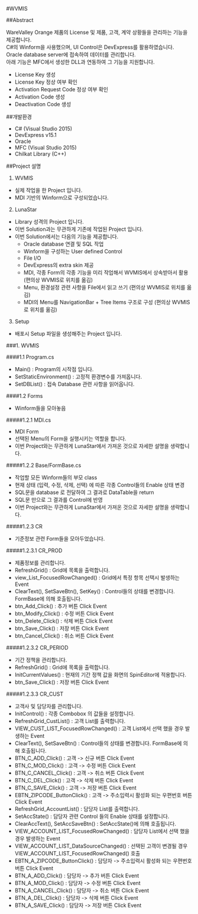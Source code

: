 #WVMIS

##Abstract

WareValley Orange 제품의 License 및 제품, 고객, 계약 상황들을 관리하는 기능을 제공합니다.  
C#의 Winform을 사용했으며, UI Control은 DevExpress를 활용하였습니다.  
Oracle database server에 접속하여 데이터를 관리합니다.  
아래 기능은 MFC에서 생성한 DLL과 연동하여 그 기능을 지원합니다.
- License Key 생성
- License Key 정상 여부 확인
- Activation Request Code 정상 여부 확인
- Activation Code 생성
- Deactivation Code 생성

##개발환경

- C# (Visual Studio 2015)
- DevExpress v15.1
- Oracle
- MFC (Visual Studio 2015)
- Chilkat Library (C++)

##Project 설명

1. WVMIS
  - 실제 작업을 한 Project 입니다.
  - MDI 기반의 Winform으로 구성되었습니다.
2. LunaStar
  - Library 성격의 Project 입니다.
  - 이번 Solution과는 무관하게 기존에 작업된 Project 입니다.
  - 이번 Solution에서는 다음의 기능을 제공합니다.
    - Oracle database 연결 및 SQL 작업
    - Winform을 구성하는 User defined Control
    - File I/O
    - DevExpress의 extra skin 제공
    - MDI, 각종 Form의 각종 기능을 미리 작업해서 WVMIS에서 상속받아서 활용 (편의상 WVMIS로 위치를 옮김)
    - Menu, 환경설정 관련 사항을 File에서 읽고 쓰기 (편의상 WVMIS로 위치를 옮김)
    - MDI의 Menu를 NavigationBar + Tree Items 구조로 구성 (편의상 WVMIS로 위치를 옮김)
3. Setup
  - 배포시 Setup 파일을 생성해주는 Project 입니다.

###1. WVMIS

####1.1 Program.cs
  - Main() : Program의 시작점 입니다.
  - SetStaticEnvironment() : 고정적 환경변수를 가져옵니다.
  - SetDBList() : 접속 Database 관련 사항을 읽어옵니다.

####1.2 Forms
- Winform들을 모아놓음

#####1.2.1 MDI.cs
- MDI Form
- 선택된 Menu의 Form을 실행시키는 역할을 합니다.
- 이번 Project와는 무관하게 LunaStar에서 가져온 것으로 자세한 설명을 생략합니다.

#####1.2.2 Base/FormBase.cs
- 작업할 모든 Winform들의 부모 class
- 현재 상태 (입력, 수정, 삭제, 선택) 에 따른 각종 Control들의 Enable 상태 변경
- SQL문을 database 로 전달하여 그 결과로 DataTable을 return
- SQL문 만으로 그 결과를 Control에 반영
- 이번 Project와는 무관하게 LunaStar에서 가져온 것으로 자세한 설명을 생략합니다.

#####1.2.3 CR
- 기준정보 관련 Form들을 모아두었습니다.

#####1.2.3.1 CR_PROD
- 제품정보를 관리합니다.
-  RefreshGrid() : Grid에 목록을 출력합니다.
-  view_List_FocusedRowChanged() : Grid에서 특정 항목 선택시 발생하는 Event
-  ClearText(), SetSaveBtn(), SetKey() : Control들의 상태를 변경합니다. FormBase에 의해 호출됩니다.
-  btn_Add_Click() : 추가 버튼 Click Event
-  btn_Modify_Click() : 수정 버튼 Click Event
-  btn_Delete_Click() : 삭제 버튼 Click Event
-  btn_Save_Click() : 저장 버튼 Click Event
-  btn_Cancel_Click() : 취소 버튼 Click Event

#####1.2.3.2 CR_PERIOD
- 기간 정책을 관리합니다.
-  RefreshGrid() : Grid에 목록을 출력합니다.
-  InitCurrentValues() : 현재의 기간 정책 값을 화면의 SpinEditor에 적용합니다.
-  btn_Save_Click() : 저장 버튼 Click Event

#####1.2.3.3 CR_CUST
- 고객사 및 담당자를 관리합니다.
- InitControl() : 각종 Combobox 의 값들을 설정합니다.
- RefreshGrid_CustList() : 고객 List를 출력합니다.
- VIEW_CUST_LIST_FocusedRowChanged() : 고객 List에서 선택 했을 경우 발생하는 Event
- ClearText(), SetSaveBtn() : Control들의 상태를 변경합니다. FormBase에 의해 호출됩니다.
- BTN_C_ADD_Click() : 고객 -> 신규 버튼 Click Event
- BTN_C_MOD_Click() : 고객 -> 수정 버튼 Click Event
- BTN_C_CANCEL_Click() : 고객 -> 취소 버튼 Click Event
- BTN_C_DEL_Click() : 고객 -> 삭제 버튼 Click Event
- BTN_C_SAVE_Click() : 고객 -> 저장 버튼 Click Event
- EBTN_ZIPCODE_ButtonClick() : 고객 -> 주소입력시 활성화 되는 우편번호 버튼 Click Event
- RefreshGrid_AccountList() : 담당자 List를 출력합니다.
- SetAccState() : 담당자 관련 Control 들의 Enable 상태를 설정합니다.
- ClearAccText(), SetAccSaveBtn() : SetAccState()에 의해 호출됩니다.
- VIEW_ACCOUNT_LIST_FocusedRowChanged() : 담당자 List에서 선택 했을 경우 발생하는 Event
- VIEW_ACCOUNT_LIST_DataSourceChanged() : 선택된 고객이 변경될 경우 VIEW_ACCOUNT_LIST_FocusedRowChanged() 호출
- EBTN_A_ZIPCODE_ButtonClick() : 담당자 -> 주소입력시 활성화 되는 우편번호 버튼 Click Event
- BTN_A_ADD_Click() : 담당자 -> 추가 버튼 Click Event
- BTN_A_MOD_Click() : 담당자 -> 수정 버튼 Click Event
- BTN_A_CANCEL_Click() : 담당자 -> 취소 버튼 Click Event
- BTN_A_DEL_Click() : 담당자 -> 삭제 버튼 Click Event
- BTN_A_SAVE_Click() : 담당자 -> 저장 버튼 Click Event










